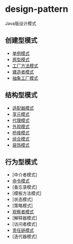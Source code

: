 # design-pattern

Java版设计模式

## 创建型模式

- [单例模式](https://shjlone.github.io/wiki/设计模式/创建型模式/单例模式/)
- [原型模式](https://shjlone.github.io/wiki/设计模式/创建型模式/原型模式/)
- [工厂方法模式](https://shjlone.github.io/wiki/设计模式/创建型模式/工厂方法模式/)
- [建造者模式](https://shjlone.github.io/wiki/设计模式/创建型模式/建造者模式/)
- [抽象工厂模式](https://shjlone.github.io/wiki/设计模式/创建型模式/抽象工厂模式/)

## 结构型模式

- [适配器模式](https://shjlone.github.io/wiki/设计模式/结构型模式/适配器模式/)
- [享元模式](https://shjlone.github.io/wiki/设计模式/结构型模式/享元模式/)
- [代理模式](https://shjlone.github.io/wiki/设计模式/结构型模式/代理模式/)
- [外观模式](https://shjlone.github.io/wiki/设计模式/结构型模式/外观模式/)
- [桥接模式](https://shjlone.github.io/wiki/设计模式/结构型模式/桥接模式/)
- [组合模式](https://shjlone.github.io/wiki/设计模式/结构型模式/组合模式/)
- [装饰模式](https://shjlone.github.io/wiki/设计模式/结构型模式/装饰模式/)

## 行为型模式

- [中介者模式]
- [命令模式](https://shjlone.github.io/wiki/设计模式/行为型模式/命令模式/)
- [备忘录模式]
- [模板方法模式]
- [状态模式]
- [策略模式]
- [观察者模式](https://shjlone.github.io/wiki/设计模式/行为型模式/观察者模式/)
- [解释器模式]
- [访问者模式]
- [责任链模式](https://shjlone.github.io/wiki/设计模式/行为型模式/责任链模式/)
- [迭代器模式]